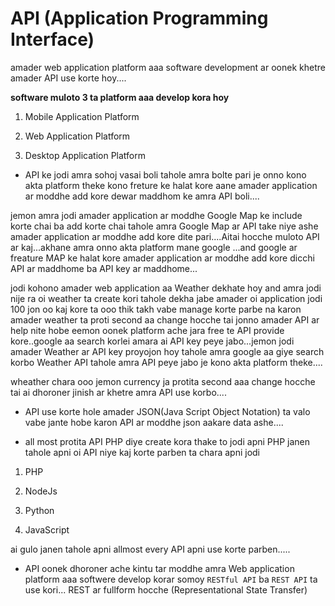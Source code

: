 # API (Application Programming Interface)

amader web application platform aaa software development ar oonek khetre amader API use korte hoy....

**software muloto 3 ta platform aaa develop kora hoy**

1. Mobile Application Platform

2. Web Application Platform

3. Desktop Application Platform


* API ke jodi amra sohoj vasai boli tahole amra bolte pari je onno kono akta platform theke kono freture ke halat kore aane amader application ar moddhe add kore dewar maddhom ke amra API boli....

jemon amra jodi amader application ar moddhe Google Map ke include korte chai ba add korte chai tahole amra Google Map ar API take niye ashe amader application ar moddhe add kore dite pari....Aitai hocche muloto API ar kaj...akhane amra onno akta platform mane google ...and google ar freature MAP ke halat kore amader application ar moddhe add kore dicchi API ar maddhome ba API key ar maddhome...


jodi kohono amader web application aa Weather dekhate hoy and amra jodi nije ra oi weather ta create kori tahole dekha jabe amader oi application jodi 100 jon oo kaj kore ta ooo thik  takh vabe manage korte parbe na karon amader weather ta proti second aa change hocche tai jonno amader API ar help nite hobe eemon oonek platform ache jara free te API provide kore..google aa search korlei amara ai API key peye jabo...jemon jodi amader Weather ar API key proyojon hoy tahole amra google aa giye search korbo Weather API tahole amra API peye jabo je kono akta platform theke....

wheather chara ooo jemon currency ja protita second aaa change hocche tai ai dhoroner jinish ar khetre amra API use korbo....

* API use korte hole amader JSON(Java Script Object Notation) ta valo vabe jante hobe karon API ar moddhe json aakare data ashe....

* all most protita API PHP diye create kora thake to jodi apni PHP janen tahole apni oi API niye kaj korte parben ta chara apni jodi 

 1. PHP

 2. NodeJs

 3. Python

 4. JavaScript 

 ai gulo janen tahole apni allmost every API apni use korte parben.....


* API oonek dhoroner ache kintu tar moddhe amra Web application platform aaa softwere develop korar somoy ```RESTful API``` ba ```REST API``` ta use kori... REST ar fullform hocche (Representational State Transfer)


